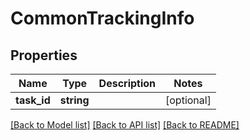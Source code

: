 # CommonTrackingInfo

## Properties
Name | Type | Description | Notes
------------ | ------------- | ------------- | -------------
**task_id** | **string** |  | [optional] 

[[Back to Model list]](../README.md#documentation-for-models) [[Back to API list]](../README.md#documentation-for-api-endpoints) [[Back to README]](../README.md)



